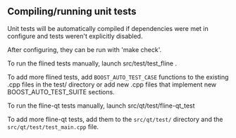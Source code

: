 Compiling/running unit tests
------------------------------------

Unit tests will be automatically compiled if dependencies were met in configure
and tests weren't explicitly disabled.

After configuring, they can be run with 'make check'.

To run the flined tests manually, launch src/test/test_fline .

To add more flined tests, add `BOOST_AUTO_TEST_CASE` functions to the existing
.cpp files in the test/ directory or add new .cpp files that
implement new BOOST_AUTO_TEST_SUITE sections.

To run the fline-qt tests manually, launch src/qt/test/fline-qt_test

To add more fline-qt tests, add them to the `src/qt/test/` directory and
the `src/qt/test/test_main.cpp` file.
